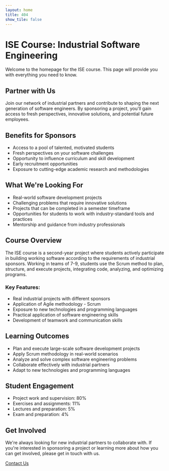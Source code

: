 ```yaml
---
layout: home
title: 404
show_tile: false
---
```


# ISE Course: Industrial Software Engineering

Welcome to the homepage for the ISE course. This page will provide you with everything you need to know.

## Partner with Us

Join our network of industrial partners and contribute to shaping the next generation of software engineers. By sponsoring a project, you'll gain access to fresh perspectives, innovative solutions, and potential future employees.

## Benefits for Sponsors

- Access to a pool of talented, motivated students
- Fresh perspectives on your software challenges
- Opportunity to influence curriculum and skill development
- Early recruitment opportunities
- Exposure to cutting-edge academic research and methodologies

## What We're Looking For

- Real-world software development projects
- Challenging problems that require innovative solutions
- Projects that can be completed in a semester timeframe
- Opportunities for students to work with industry-standard tools and practices
- Mentorship and guidance from industry professionals

## Course Overview

The ISE course is a second-year project where students actively participate in building working software according to the requirements of industrial sponsors. Working in teams of 7-9, students use the Scrum method to plan, structure, and execute projects, integrating code, analyzing, and optimizing programs.

### Key Features:

- Real industrial projects with different sponsors
- Application of Agile methodology - Scrum
- Exposure to new technologies and programming languages
- Practical application of software engineering skills
- Development of teamwork and communication skills

## Learning Outcomes

- Plan and execute large-scale software development projects
- Apply Scrum methodology in real-world scenarios
- Analyze and solve complex software engineering problems
- Collaborate effectively with industrial partners
- Adapt to new technologies and programming languages

## Student Engagement

- Project work and supervision: 80%
- Exercises and assignments: 11%
- Lectures and preparation: 5%
- Exam and preparation: 4%

## Get Involved

We're always looking for new industrial partners to collaborate with. If you're interested in sponsoring a project or learning more about how you can get involved, please get in touch with us.

[Contact Us](#)